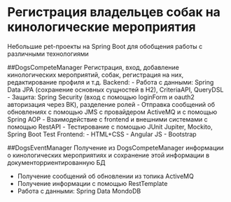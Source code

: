 # Регистрация владельцев собак на кинологические мероприятия
Небольшие pet-проекты на Spring Boot для обобщения работы с различными технологиями

##DogsCompeteManager
Регистрация, вход, добавление кинологических мероприятий, собак, регистрация на них, редактирование профиля и т.д.
Backend:
	- Работа с данными: Spring Data JPA (сохранение основных сущностей в H2), CriteriaAPI, QueryDSL
	- Защита: Spring Security (вход с помощью loginForm и oauth2 авторизация через ВК), разделение ролей
	- Отправка сообщений об обновлениях с помощью JMS c провайдером ActiveMQ и с помощью Spring AOP
	- Взаимодействие с frontend и внешними системами с помощью RestAPI
	- Тестирование с помощью JUnit Jupiter, Mockito, Spring Boot Test
Frontend:
	- HTML+CSS
	- Angular JS
	- Bootstrap
	
##DogsEventManager
Получение из DogsCompeteManager информации о кинологических мероприятиях и сохранение этой информации в документорриентированную БД
- Получение сообщений об обновлении из топика ActiveMQ
- Получение информации с помощью RestTemplate
- Работа с данными: Spring Data MondoDB
